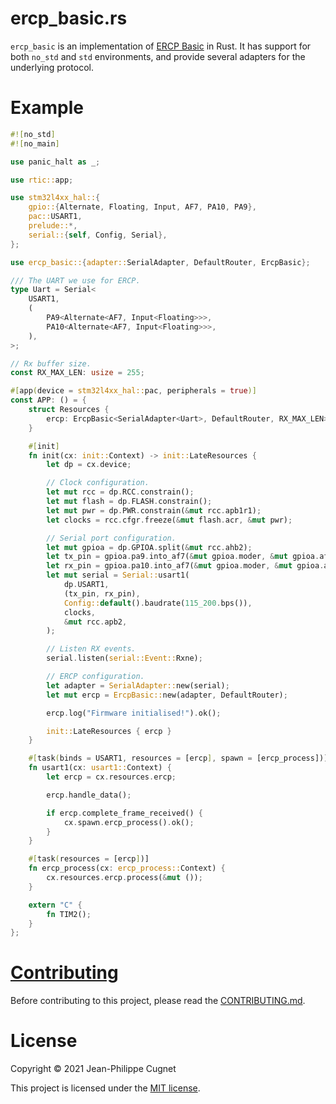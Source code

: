 # ercp_basic.rs

`ercp_basic` is an implementation of [ERCP
Basic](https://github.com/ercp/specifications/blob/v0.1.0/spec/ercp_basic.md) in
Rust. It has support for both `no_std` and `std` environments, and provide
several adapters for the underlying protocol.

# Example

```rust
#![no_std]
#![no_main]

use panic_halt as _;

use rtic::app;

use stm32l4xx_hal::{
    gpio::{Alternate, Floating, Input, AF7, PA10, PA9},
    pac::USART1,
    prelude::*,
    serial::{self, Config, Serial},
};

use ercp_basic::{adapter::SerialAdapter, DefaultRouter, ErcpBasic};

/// The UART we use for ERCP.
type Uart = Serial<
    USART1,
    (
        PA9<Alternate<AF7, Input<Floating>>>,
        PA10<Alternate<AF7, Input<Floating>>>,
    ),
>;

// Rx buffer size.
const RX_MAX_LEN: usize = 255;

#[app(device = stm32l4xx_hal::pac, peripherals = true)]
const APP: () = {
    struct Resources {
        ercp: ErcpBasic<SerialAdapter<Uart>, DefaultRouter, RX_MAX_LEN>,
    }

    #[init]
    fn init(cx: init::Context) -> init::LateResources {
        let dp = cx.device;

        // Clock configuration.
        let mut rcc = dp.RCC.constrain();
        let mut flash = dp.FLASH.constrain();
        let mut pwr = dp.PWR.constrain(&mut rcc.apb1r1);
        let clocks = rcc.cfgr.freeze(&mut flash.acr, &mut pwr);

        // Serial port configuration.
        let mut gpioa = dp.GPIOA.split(&mut rcc.ahb2);
        let tx_pin = gpioa.pa9.into_af7(&mut gpioa.moder, &mut gpioa.afrh);
        let rx_pin = gpioa.pa10.into_af7(&mut gpioa.moder, &mut gpioa.afrh);
        let mut serial = Serial::usart1(
            dp.USART1,
            (tx_pin, rx_pin),
            Config::default().baudrate(115_200.bps()),
            clocks,
            &mut rcc.apb2,
        );

        // Listen RX events.
        serial.listen(serial::Event::Rxne);

        // ERCP configuration.
        let adapter = SerialAdapter::new(serial);
        let mut ercp = ErcpBasic::new(adapter, DefaultRouter);

        ercp.log("Firmware initialised!").ok();

        init::LateResources { ercp }
    }

    #[task(binds = USART1, resources = [ercp], spawn = [ercp_process])]
    fn usart1(cx: usart1::Context) {
        let ercp = cx.resources.ercp;

        ercp.handle_data();

        if ercp.complete_frame_received() {
            cx.spawn.ercp_process().ok();
        }
    }

    #[task(resources = [ercp])]
    fn ercp_process(cx: ercp_process::Context) {
        cx.resources.ercp.process(&mut ());
    }

    extern "C" {
        fn TIM2();
    }
};
```

# [Contributing](CONTRIBUTING.md)

Before contributing to this project, please read the
[CONTRIBUTING.md](CONTRIBUTING.md).

# License

Copyright © 2021 Jean-Philippe Cugnet

This project is licensed under the [MIT license](LICENSE).
